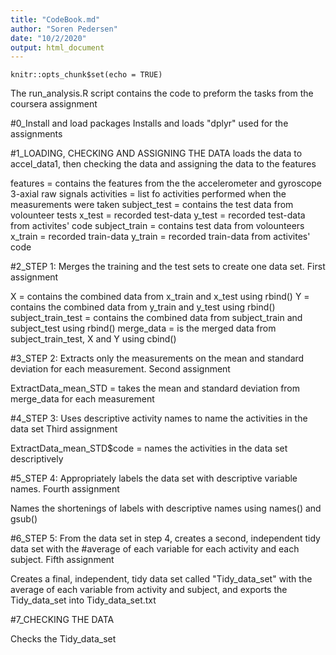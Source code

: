 ```yaml
---
title: "CodeBook.md"
author: "Soren Pedersen"
date: "10/2/2020"
output: html_document
---
```


```{r setup, include=FALSE}
knitr::opts_chunk$set(echo = TRUE)
```

The run_analysis.R script contains the code to preform the tasks from the coursera assignment

#0_Install and load packages
Installs and loads "dplyr" used for the assignments

#1_LOADING, CHECKING AND ASSIGNING THE DATA
loads the data to accel_data1, then checking the data and assigning the data to the features

features = contains the features from the the accelerometer and gyroscope 3-axial raw signals
activities = list fo activities performed when the measurements were taken
subject_test = contains the test data from volounteer tests
x_test = recorded test-data
y_test = recorded test-data from activites' code
subject_train = contains test data from volounteers 
x_train = recorded train-data
y_train = recorded train-data from activites' code

#2_STEP 1: Merges the training and the test sets to create one data set.
First assignment 

X = contains the combined data from x_train and x_test using rbind()
Y = contains the combined data from y_train and y_test using rbind()
subject_train_test = contains the combined data from subject_train and subject_test using rbind()
merge_data = is the merged data from subject_train_test, X and Y using cbind()

#3_STEP 2: Extracts only the measurements on the mean and standard deviation for each measurement.
Second assignment

ExtractData_mean_STD = takes the mean and standard deviation from merge_data for each measurement

#4_STEP 3: Uses descriptive activity names to name the activities in the data set
Third assignment

ExtractData_mean_STD$code = names the activities in the data set descriptively

#5_STEP 4: Appropriately labels the data set with descriptive variable names.
Fourth assignment

Names the shortenings of labels with descriptive names using names() and gsub()

#6_STEP 5: From the data set in step 4, creates a second, independent tidy data set with the 
#average of each variable for each activity and each subject.
Fifth assignment

Creates a final, independent, tidy data set called "Tidy_data_set" with the average of each variable from activity and subject, and exports the Tidy_data_set into Tidy_data_set.txt

#7_CHECKING THE DATA

Checks the Tidy_data_set

